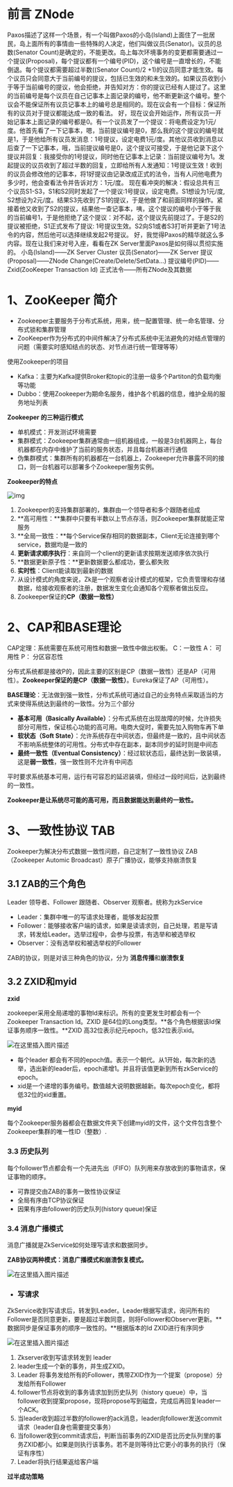 # 前言 ZNode

Paxos描述了这样一个场景，有一个叫做Paxos的小岛(Island)上面住了一批居民，岛上面所有的事情由一些特殊的人决定，他们叫做议员(Senator)。议员的总数(Senator Count)是确定的，不能更改。岛上每次环境事务的变更都需要通过一个提议(Proposal)，每个提议都有一个编号(PID)，这个编号是一直增长的，不能倒退。每个提议都需要超过半数((Senator Count)/2 +1)的议员同意才能生效。每个议员只会同意大于当前编号的提议，包括已生效的和未生效的。如果议员收到小于等于当前编号的提议，他会拒绝，并告知对方：你的提议已经有人提过了。这里的当前编号是每个议员在自己记事本上面记录的编号，他不断更新这个编号。整个议会不能保证所有议员记事本上的编号总是相同的。现在议会有一个目标：保证所有的议员对于提议都能达成一致的看法。
好，现在议会开始运作，所有议员一开始记事本上面记录的编号都是0。有一个议员发了一个提议：将电费设定为1元/度。他首先看了一下记事本，嗯，当前提议编号是0，那么我的这个提议的编号就是1，于是他给所有议员发消息：1号提议，设定电费1元/度。其他议员收到消息以后查了一下记事本，哦，当前提议编号是0，这个提议可接受，于是他记录下这个提议并回复：我接受你的1号提议，同时他在记事本上记录：当前提议编号为1。发起提议的议员收到了超过半数的回复，立即给所有人发通知：1号提议生效！收到的议员会修改他的记事本，将1好提议由记录改成正式的法令，当有人问他电费为多少时，他会查看法令并告诉对方：1元/度。
现在看冲突的解决：假设总共有三个议员S1-S3，S1和S2同时发起了一个提议:1号提议，设定电费。S1想设为1元/度, S2想设为2元/度。结果S3先收到了S1的提议，于是他做了和前面同样的操作。紧接着他又收到了S2的提议，结果他一查记事本，咦，这个提议的编号小于等于我的当前编号1，于是他拒绝了这个提议：对不起，这个提议先前提过了。于是S2的提议被拒绝，S1正式发布了提议: 1号提议生效。S2向S1或者S3打听并更新了1号法令的内容，然后他可以选择继续发起2号提议。
好，我觉得Paxos的精华就这么多内容。现在让我们来对号入座，看看在ZK Server里面Paxos是如何得以贯彻实施的。
小岛(Island)——ZK Server Cluster
议员(Senator)——ZK Server
提议(Proposal)——ZNode Change(Create/Delete/SetData…)
提议编号(PID)——Zxid(ZooKeeper Transaction Id)
正式法令——所有ZNode及其数据



# 1、ZooKeeper 简介

- Zookeeper主要服务于分布式系统，用来，统一配置管理、统一命名管理、分布式锁和集群管理
- ZooKeeper作为分布式的中间件解决了分布式系统中无法避免的对结点管理的问题（需要实时感知结点的状态、对节点进行统一管理等等）



使用Zookeeper的项目

- Kafka：主要为Kafka提供Broker和topic的注册一级多个Partiton的负载均衡等功能
- Dubbo：使用Zookeeper为期命名服务，维护各个机器的信息，维护全局的服务地址列表



**Zookeeper 的三种运行模式**

- 单机模式：开发测试环境需要
- 集群模式：Zookeeper集群通常由一组机器组成，一般是3台机器网上，每台机器都在内存中维护了当前的服务状态，并且每台机器进行通信
- 伪集群模式：集群所有的机器都在一台机器上，Zookeeper允许暴露不同的接口，则一台机器可以部署多个Zookeeper服务实例。



**Zookeeper的特点**

![img](zookeeper.assets/cc9a79e4e3d2eeb91daa131960154435.png)

1. Zookeeper的支持集群部署的，集群由一个领导者和多个跟随者组成
2. **高可用性：**集群中只要有半数以上节点存活，则Zookeeper集群就能正常服务
3. **全局一致性：**每个Service保存相同的数据副本，Client无论连接到哪个service，数据均是一致的
4. **更新请求顺序执行**：来自同一个client的更新请求按期发送顺序依次执行
5. **数据更新原子性：**更新数据要么都成功，要么都失败
6. **实时性**：Client能读取到最新的数据
7. 从设计模式的角度来说，Zk是一个观察者设计模式的框架，它负责管理和存储数据，给接收观察者的注册，数据发生变化会通知各个观察者做出反应。
8. Zookeeper保证的**CP（数据一致性）**





# 2、CAP和BASE理论

CAP定理：系统需要在系统可用性和数据一致性中做出权衡。 C：一致性   A： 可用性   P： 分区容忍性

分布式系统都是接收P的，因此主要的区别是CP（数据一致性）还是AP（可用性）。**Zookeeper保证的是CP（数据一致性）**。Eureka保证了AP（可用性）。



**BASE理论**：无法做到强一致性，分布式系统可通过自己的业务特点采取适当的方式来使得系统达到最终的一致性。分为三个部分

- **基本可用（Basically Available）**：分布式系统在出现故障的时候，允许损失部分可用性，保证核心功能的高可用。电商大促时，需要先加入购物车再下单
- **软状态（Soft State）**：允许系统存在中间状态，但最终是一致的，且中间状态不影响系统整体的可用性。分布式中存在副本，副本同步的延时则是中间态
- **最终一致性（Eventual Consistency）**：经过软状态后，最终达到一致装填，这是**弱一致性**，强一致性则不允许有中间态

平时要求系统基本可用，运行有可容忍的延迟装填，但经过一段时间后，达到最终的一致性。

**Zookeeper是让系统尽可能的高可用，而且数据能达到最终的一致性。**



# 3、一致性协议 TAB

Zookeeper为解决分布式数据一致性问题，自己定制了一致性协议 ZAB（Zookeeper Automic Broadcast）原子广播协议，能够支持崩溃恢复



## 3.1 ZAB的三个角色

Leader 领导者、Follower 跟随者、Observer 观察者。统称为zkService

- Leader：集群中唯一的写请求处理者，能够发起投票
- Follower：能够接收客户端的请求，如果是读请求则，自己处理，若是写请求，转发给Leader。选举过程中，会参与投票，有选举和被选举权
- Observer：没有选举权和被选举权的Follower

ZAB的协议，则是对该三种角色的协议，分为 **消息传播**和**崩溃恢复**



## 3.2 ZXID和myid

**zxid**

zookeeper采用全局递增的事物Id来标识。所有的变更发生时都会有一个Zookeeper Transaction Id。ZXID 是64位的Long类型。**各个角色根据该Id保证事务顺序一致性。**ZXID 高32位表示纪元epoch，低32位表示xid。

![在这里插入图片描述](zookeeper.assets/cfb646b6c1cf54c061c7435942411d80.png)

- 每个leader 都会有不同的epoch值。表示一个朝代。从1开始，每次新的选举，选出新的leader后，epoch递增1。并且将该值更新到所有zkService的epoch。
- xid是一个递增的事务编号。数值越大说明数据越新。每次epoch变化，都将低32位的xid重置。

**myid**

每个Zookeeper服务器都会在数据文件夹下创建myid的文件，这个文件包含整个Zookeeper集群的唯一性ID（整数）.



### 3.3 历史队列

每个follower节点都会有一个先进先出（FIFO）队列用来存放收到的事物请求，保证事物的顺序。

- 可靠提交由ZAB的事务一致性协议保证
- 全局有序由TCP协议保证
- 因果有序由follower的历史队列(history queue)保证



### 3.4 消息广播模式

消息广播就是ZkService如何处理写请求和数据同步。

**ZAB协议两种模式：消息广播模式和崩溃恢复模式。**

![在这里插入图片描述](zookeeper.assets/eafeea1c853a67ac5c6181ac81b2f1a1.png)

- ### 写请求

ZkService收到写请求后，转发到Leader。Leader根据写请求，询问所有的Follower是否同意更新，要是超过半数同意，则将Follower和Observer更新。**数据同步是保证事务的顺序一致性的。**根据版本的Id  ZXID进行有序同步

![在这里插入图片描述](zookeeper.assets/8daca995415d58496bfa389f4203a655.png)

1. Zkserver收到写请求转发到 leader
2. leader生成一个新的事务，并生成ZXID。
3. Leader 将事务发给所有的Follower，携带ZXID作为一个提案（propose）分发给所有Follower
4. follower节点将收到的事务请求加到历史队列（history queue）中，当follower收到提案propose，现将propose写到磁盘，完成后再回复leader一个ACK。
5. 当leader收到超过半数的follower的ack消息，leader向follower发送commit请求（leader自身也需要提交事务）
6. 当follower收到commit请求后，判断当前事务的ZXID是否比历史队列里的事务ZXID都小。如果是则执行该事务。若不是则等待比它更小的事务的执行（保证有序性）
7. Leader将执行结果返给客户端



**过半成功策略**



